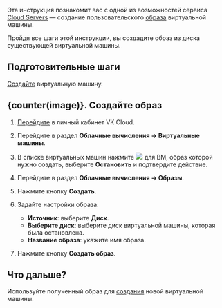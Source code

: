 Эта инструкция познакомит вас с одной из возможностей сервиса [Cloud Servers](/ru/computing/iaas) — создание пользовательского [образа](/ru/computing/iaas/concepts/image-vm) виртуальной машины. 

Пройдя все шаги этой инструкции, вы создадите образ из диска существующей виртуальной машины.

## Подготовительные шаги

[Создайте](/ru/intro/onboarding/quick-start/create-vm#1_sozdayte_vm) виртуальную машину.

## {counter(image)}. Создайте образ

1. [Перейдите](https://msk.cloud.vk.com/app/) в личный кабинет VK Cloud.
1. Перейдите в раздел **Облачные вычисления → Виртуальные машины**.
1. В списке виртуальных машин нажмите ![ ](/ru/assets/more-icon.svg "inline") для ВМ, образ которой нужно создать, выберите **Остановить** и подтвердите действие. 
1. Перейдите в раздел **Облачные вычисления → Образы**.
1. Нажмите кнопку **Создать**.
1. Задайте настройки образа:

    - **Источник**: выберите **Диск**.
    - **Выберите диск**: выберите диск виртуальной машины, которая была остановлена.
    - **Название образа**: укажите имя образа.
   
1. Нажмите кнопку **Создать образ**.


## Что дальше?

Используйте полученный образ для [создания](/ru/computing/iaas/instructions/vm/vm-create) новой виртуальной машины.